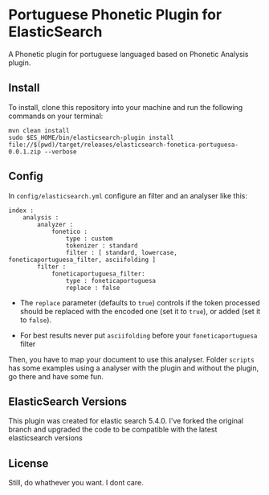 # Portuguese Phonetic Plugin for ElasticSearch

A Phonetic plugin for portuguese languaged based on Phonetic Analysis plugin.


## Install

To install, clone this repository into your machine and run the following commands on your terminal:

    mvn clean install
    sudo $ES_HOME/bin/elasticsearch-plugin install file://$(pwd)/target/releases/elasticsearch-fonetica-portuguesa-0.0.1.zip --verbose
    
    

## Config

In `config/elasticsearch.yml` configure an filter and an analyser like this:

```
index :
    analysis :
        analyzer :
            fonetico :
                type : custom
                tokenizer : standard
                filter : [ standard, lowercase, foneticaportuguesa_filter, asciifolding ]
        filter :
            foneticaportuguesa_filter:
                type : foneticaportuguesa
                replace : false
```

  * The `replace` parameter (defaults to `true`) controls if the token processed should be replaced with the encoded one (set it to `true`), or added (set it to `false`).

  * For best results never put `asciifolding` before your `foneticaportuguesa` filter

Then, you have to map your document to use this analyser. 
Folder `scripts` has some examples using a analyser with the plugin and without the plugin, go there and have some fun. 

## ElasticSearch Versions

This plugin was created for elastic search 5.4.0. I've forked the original branch and upgraded the code to be compatible with the latest elasticsearch versions

## License

Still, do whathever you want. I dont care.

